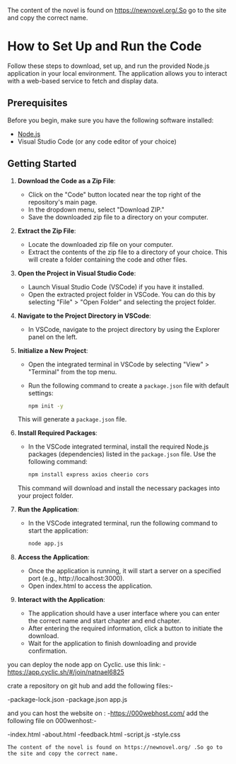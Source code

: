 
The content of the novel is found on https://newnovel.org/.So go to the site and copy the correct name.



# How to Set Up and Run the Code

Follow these steps to download, set up, and run the provided Node.js application in your local environment. The application allows you to interact with a web-based service to fetch and display data.

## Prerequisites

Before you begin, make sure you have the following software installed:

- [Node.js](https://nodejs.org/en/download/)
- Visual Studio Code (or any code editor of your choice)

## Getting Started

1. **Download the Code as a Zip File**:
   - Click on the "Code" button located near the top right of the repository's main page.
   - In the dropdown menu, select "Download ZIP."
   - Save the downloaded zip file to a directory on your computer.

2. **Extract the Zip File**:
   - Locate the downloaded zip file on your computer.
   - Extract the contents of the zip file to a directory of your choice. This will create a folder containing the code and other files.

3. **Open the Project in Visual Studio Code**:
   - Launch Visual Studio Code (VSCode) if you have it installed.
   - Open the extracted project folder in VSCode. You can do this by selecting "File" > "Open Folder" and selecting the project folder.

4. **Navigate to the Project Directory in VSCode**:
   - In VSCode, navigate to the project directory by using the Explorer panel on the left.

5. **Initialize a New Project**:
   - Open the integrated terminal in VSCode by selecting "View" > "Terminal" from the top menu.
   - Run the following command to create a `package.json` file with default settings:

     ```bash
     npm init -y
     ```

   This will generate a `package.json` file.

6. **Install Required Packages**:
   - In the VSCode integrated terminal, install the required Node.js packages (dependencies) listed in the `package.json` file. Use the following command:

     ```bash
     npm install express axios cheerio cors
     ```

   This command will download and install the necessary packages into your project folder.

7. **Run the Application**:
   - In the VSCode integrated terminal, run the following command to start the application:

     ```bash
     node app.js
     ```

   

8. **Access the Application**:
   - Once the application is running, it will start a server on a specified port (e.g., http://localhost:3000).
   - Open index.html to access the application.

9. **Interact with the Application**:
    - The application should have a user interface where you can enter the correct name and start chapter and end chapter.
    - After entering the required information, click a button to initiate the download.
    - Wait for the application to finish downloading and provide confirmation.





you can deploy the node app on Cyclic.
use this link: -  https://app.cyclic.sh/#/join/natnael6825

crate a repository on git hub and add the following files:-

-package-lock.json
-package.json
app.js


and you can host the website on : -https://000webhost.com/
add the following file on 000wenhost:-

-index.html
-about.html
-feedback.html
-script.js
-style.css






    The content of the novel is found on https://newnovel.org/ .So go to the site and copy the correct name.

